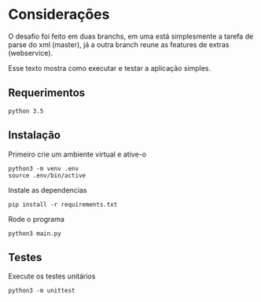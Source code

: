 # Considerações

O desafio foi feito em duas branchs, em uma está simplesmente a tarefa de parse do xml (master), já a outra branch reune
as features de extras (webservice). 

Esse texto mostra como executar e testar a aplicação simples.  


## Requerimentos

    python 3.5

## Instalação
Primeiro crie um ambiente virtual e ative-o

    python3 -m venv .env
    source .env/bin/active
    
    
Instale as dependencias
    
    pip install -r requirements.txt
   
Rode o programa

    python3 main.py
        
## Testes
Execute os testes unitários

    python3 -m unittest